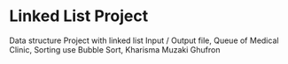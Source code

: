 # Linked List Project
Data structure Project with linked list Input / Output file,
Queue of Medical Clinic,
Sorting use Bubble Sort,
Kharisma Muzaki Ghufron
